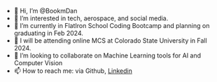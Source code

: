 - 👋 Hi, I’m @BookmDan
- 👀 I’m interested in tech, aerospace, and social media.
- 🌱 I’m currently in FlatIron School Coding Bootcamp and planning on graduating in Feb 2024.
- 🏢 I will be attending online MCS at Colorado State University in Fall 2024.
- 💞️ I’m looking to collaborate on Machine Learning tools for AI and Computer Vision 
- 📫 How to reach me: via Github, [Linkedin](https://www.linkedin.com/in/-danieloh-/)

<!---
BookmDan/BookmDan is a ✨ special ✨ repository because its `README.md` (this file) appears on your GitHub profile.
You can click the Preview link to take a look at your changes.
--->
